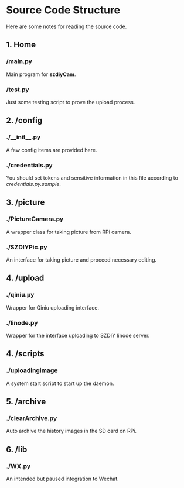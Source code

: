 # Source Code Structure

Here are some notes for reading the source code.

## 1. Home

### /main.py

Main program for **szdiyCam**.

### /test.py

Just some testing script to prove the upload process.

## 2. /config

### ./\_\_init\_\_.py

A few config items are provided here.

### ./credentials.py

You should set tokens and sensitive information in this file according to _credentials.py.sample_.

## 3. /picture

### ./PictureCamera.py

A wrapper class for taking picture from RPi camera.

### ./SZDIYPic.py

An interface for taking picture and proceed necessary editing.

## 4. /upload

### ./qiniu.py

Wrapper for Qiniu uploading interface.

### ./linode.py

Wrapper for the interface uploading to SZDIY linode server.

## 4. /scripts

### ./uploadingimage

A system start script to start up the daemon.

## 5. /archive

### ./clearArchive.py

Auto archive the history images in the SD card on RPi.

## 6. /lib

### ./WX.py

An intended but paused integration to Wechat.

